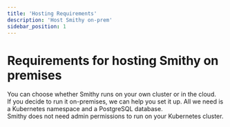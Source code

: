 ```yaml
---
title: 'Hosting Requirements'
description: 'Host Smithy on-prem'
sidebar_position: 1
---
```


# Requirements for hosting Smithy on premises

You can choose whether Smithy runs on your own cluster or in the cloud.  
If you decide to run it on-premises, we can help you set it up. All we need is a Kubernetes namespace and a PostgreSQL
database.  
Smithy does not need admin permissions to run on your Kubernetes cluster.  

